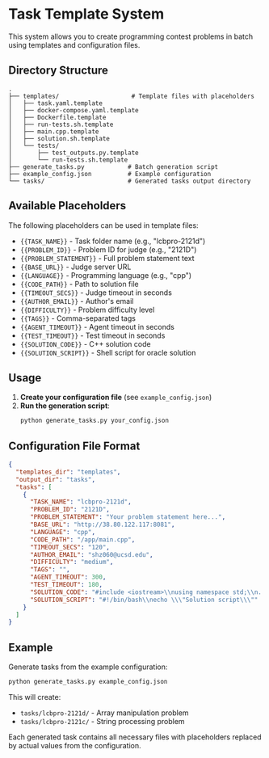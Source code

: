 # Task Template System

This system allows you to create programming contest problems in batch using templates and configuration files.

## Directory Structure

```
.
├── templates/                    # Template files with placeholders
│   ├── task.yaml.template       
│   ├── docker-compose.yaml.template
│   ├── Dockerfile.template
│   ├── run-tests.sh.template
│   ├── main.cpp.template
│   ├── solution.sh.template
│   └── tests/
│       ├── test_outputs.py.template
│       └── run-tests.sh.template
├── generate_tasks.py            # Batch generation script
├── example_config.json          # Example configuration
└── tasks/                       # Generated tasks output directory
```

## Available Placeholders

The following placeholders can be used in template files:

- `{{TASK_NAME}}` - Task folder name (e.g., "lcbpro-2121d")
- `{{PROBLEM_ID}}` - Problem ID for judge (e.g., "2121D") 
- `{{PROBLEM_STATEMENT}}` - Full problem statement text
- `{{BASE_URL}}` - Judge server URL
- `{{LANGUAGE}}` - Programming language (e.g., "cpp")
- `{{CODE_PATH}}` - Path to solution file
- `{{TIMEOUT_SECS}}` - Judge timeout in seconds
- `{{AUTHOR_EMAIL}}` - Author's email
- `{{DIFFICULTY}}` - Problem difficulty level
- `{{TAGS}}` - Comma-separated tags
- `{{AGENT_TIMEOUT}}` - Agent timeout in seconds
- `{{TEST_TIMEOUT}}` - Test timeout in seconds
- `{{SOLUTION_CODE}}` - C++ solution code
- `{{SOLUTION_SCRIPT}}` - Shell script for oracle solution

## Usage

1. **Create your configuration file** (see `example_config.json`)
2. **Run the generation script**:
   ```bash
   python generate_tasks.py your_config.json
   ```

## Configuration File Format

```json
{
  "templates_dir": "templates",
  "output_dir": "tasks", 
  "tasks": [
    {
      "TASK_NAME": "lcbpro-2121d",
      "PROBLEM_ID": "2121D",
      "PROBLEM_STATEMENT": "Your problem statement here...",
      "BASE_URL": "http://38.80.122.117:8081",
      "LANGUAGE": "cpp",
      "CODE_PATH": "/app/main.cpp",
      "TIMEOUT_SECS": "120",
      "AUTHOR_EMAIL": "shz060@ucsd.edu",
      "DIFFICULTY": "medium",
      "TAGS": "",
      "AGENT_TIMEOUT": 300,
      "TEST_TIMEOUT": 180,
      "SOLUTION_CODE": "#include <iostream>\\nusing namespace std;\\n...",
      "SOLUTION_SCRIPT": "#!/bin/bash\\necho \\\"Solution script\\\""
    }
  ]
}
```

## Example

Generate tasks from the example configuration:
```bash
python generate_tasks.py example_config.json
```

This will create:
- `tasks/lcbpro-2121d/` - Array manipulation problem
- `tasks/lcbpro-2121c/` - String processing problem

Each generated task contains all necessary files with placeholders replaced by actual values from the configuration.